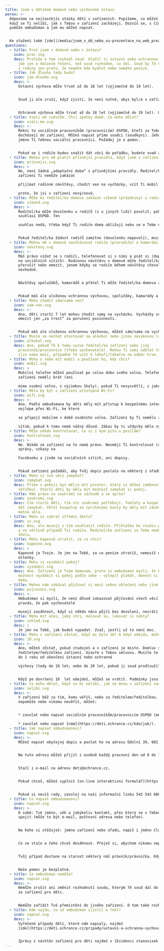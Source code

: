 ```yaml
---
title: Jsem v dětském domově nebo výchovném ústavu
perex: >-
  Odpovíme na nejčastější otázky dětí v zařízeních. Popíšeme, co můžeš dělat,
  když se Ti nelíbí, jak s Tebou v zařízení zacházejí. Dozvíš se, s čím Ti
  pomůže ombudsman a jak mu můžeš napsat.


  Ke stažení také [zde](/media/jsem_v_dd_nebo_vu-prezentace_na_web_prezentace.pdf).
questions:
  - title: Proč jsem v domově nebo v ústavu?
    icon: proc.svg
    desc: Protože o tom rozhodl soud. Uložil ti ústavní nebo ochrannou výchovu nebo
      jde jen o dočasné řešení, než soud rozhodne, co dál. Soud by Tě neměl vzít
      z rodiny jen proto, že nemáte kde bydlet nebo nemáte peníze.
  - title: Jak dlouho tady budu?
    icon: jak-dlouho.svg
    desc: >-
      Ústavní výchova může trvat až do 18 let (výjimečně do 19 let). 


      Soud ji ale zruší, když zjistí, že není nutné, abys byl/a v zařízení. To ověřuje nejméně jednou za půl roku. Také zjišťuje, jestli by se o Tebe kromě rodičů nemohl starat někdo jiný ze širší rodiny nebo třeba pěstouni. Zrušení ústavní výchovy soudu mohou navrhnout i rodiče, pokud si myslí, že už byste mohli být zase společně doma. 


      Ochranná výchova může trvat až do 18 let (výjimečně do 19 let). O propuštění rozhoduje soud. Návrh na propuštění můžeš podat i Ty. Než soud rozhodne, co dál, může Tě dát i do diagnostického ústavu. Tady bys neměl/a zůstat déle než 8 týdnů.
  - title: Vzali mě rodičům. Chci zpátky domů. Co mohu dělat?
    icon: vzali-me.svg
    desc: >-
      Řekni to sociálním pracovníkům (pracovnicím) OSPOD, kteří za Tebou
      docházejí do zařízení. Můžeš napsat přímo soudci (soudkyni). Jeho (její)
      jméno Ti řeknou sociální pracovníci. Požádej je o pomoc.


      Pokud se i rodiče budou snažit dát věci do pořádku, budete snad zase brzy spolu. O tom ale musí rozhodnout soud.
  - title: Mohou pro mě platit přísnější pravidla, když jsem v zařízení nový/nová?
    icon: prisnejsi.svg
    desc: >
      Ne, není žádná „adaptační doba“ s přísnějšími pravidly. Ředitel/ka
      zařízení Ti nemůže zakázat 

      přijímat rodinné návštěvy, chodit ven na vycházky, vzít Ti mobil nebo Tě nepustit na internet, jen 

      proto, že jsi v zařízení nový/nová.
  - title: Může mi ředitel/ka domova zakázat víkend (prázdniny) u rodičů?
    icon: vikend.svg
    desc: >-
      Ředitel/ka může dovolenku u rodičů (i u jiných lidí) povolit, pokud s tím
      souhlasí OSPOD. Ten 

      souhlas nedá, třeba když Ti rodiče doma ubližují nebo se o Tebe nedokážou postarat. 


      Pokud ředitel/ka žádost rodičů zamítne (dovolenku nepovolí), musí v rozhodnutí vysvětlit, proč. Rodiče se proti rozhodnutí mohou odvolat.
  - title: Mohou mě v domově navštěvovat rodiče (prarodiče) a kamarádi?
    icon: navstevy.svg
    desc: >-
      Máš právo vídat se s rodiči, telefonovat si s nimi a psát si (dopisy, SMS,
      na sociálních sítích). Rodinnou návštěvu v domově může ředitel/ka zakázat,
      přerušit nebo omezit, jenom kdyby se rodiče během návštěvy chovali
      nevhodně. 


      Návštěvy spolužáků, kamarádů a přátel Ti může ředitel/ka domova zakázat nebo omezit jen jako „trest“ za porušení povinností (je to „opatření ve výchově“), ale nanejvýš na 30 dnů za 3 měsíce. 


      Pokud máš ale uloženou ochrannou výchovou, spolužáky, kamarády a přátele můžeš vidět jen „za odměnu“.
  - title: Mohu chodit sám/sama ven?
    icon: sam-ven.svg
    desc: >-
      Ano, děti starší 7 let mohou chodit samy na vycházku. Vycházky se dají
      omezit jen „za trest“ za porušení povinností. 


      Pokud máš ale uloženou ochrannou výchovou, můžeš sám/sama na vycházku jen „za odměnu“, nejdéle na 12 hodin.
  - title: Musím se nechat otestovat na alkohol nebo jinou návykovou látku?
    icon: alkohol.svg
    desc: Ano, pokud Tě k tomu vyzve ředitel/ka zařízení nebo jiný
      pracovník/pracovnice (třeba vychovatelé). Mohou Ti sami udělat test ze
      slin nebo moči, případně Tě vzít k lékaři/lékařce na odběr krve.
  - title: Mohu u sebe mít mobil a používat ho, kdy chci?
    icon: mobil.svg
    desc: >
      Mobilní telefon můžeš používat po celou dobu svého volna. Telefon by Ti v
      zařízení neměli brát (ani 

      mimo osobní volno, s výjimkou školy), pokud Ti nevysvětlí, z jakého vážného důvodu to dělají.
  - title: Měla by být v zařízení přístupná Wi-Fi?
    icon: wifi.svg
    desc: >-
      Ano. Podle ombudsmana by děti měly mít přístup k bezpečnému internetu,
      nejlépe přes Wi-Fi, ke které 

      se připojí mobilem v době osobního volna. Zařízení by Ti nemělo zakazovat přístup k sociálním 

      sítím, pokud k tomu nemá vážný důvod. Zákaz by ti vždycky mělo vysvětlit.
  - title: Může někdo kontrolovat, co si s kým píšu a posílám?
    icon: kontrolovat.svg
    desc: >-
      Ne. Nikdo ze zařízení na to nemá právo. Nesmějí Ti kontrolovat (číst) SMS,
      zprávy, vzkazy na 

      Facebooku a jinde na sociálních sítích, ani dopisy. 


      Pokud zařízení požádáš, aby Tvůj dopis poslalo na některý z úřadů, taky si ho nesmí přečíst. Jen výjimečně, když budeš otevírat podezřelý balík nebo dopis, může u toho být ředitel/ka zařízení.
  - title: Mohu si své věci zamykat?
    icon: zamykat.svg
    desc: Přímo v pokoji bys měl/a mít prostor, který si můžeš zamknout (stolek,
      skříňku). Starší děti by měly mít možnost zamykat si pokoj.
  - title: Mám právo na soukromí na záchodě a ve sprše?
    icon: soukromi.svg
    desc: Čím starší děti, tím víc soukromí potřebují. Toalety a koupelny by se měly
      dát zamykat. Větší koupelny se sprchovými kouty by měly mít závěsy nebo
      matná skla.
  - title: Mohu si vybrat střední školu?
    icon: ss.svg
    desc: Ano, ale musejí s tím souhlasit rodiče. Přihlášku ke studiu podepisuješ Ty
      a ve většině případů Tví rodiče. Ředitel/ka zařízení za Tebe nemůže vybrat
      školu.
  - title: Mohu kapesné utratit, za co chci?
    icon: kapesne.svg
    desc: >
      Kapesné je Tvoje. Je jen na Tobě, za co peníze utratíš, nemusíš ukazovat
      účtenky.
  - title: Mohu si vyzdobit pokoj?
    icon: vyzdobit.svg
    desc: Ano. Zařízení je Tvým domovem, proto si ombudsman myslí, že bys měl/a mít
      možnost vyzdobit si pokoj podle sebe – vylepit plakát, donést si věci z
      domu.
  - title: Mohou nám zakázat půjčovat si mezi sebou oblečení nebo jiné věci?
    icon: pujcovani.svg
    desc: >-
      Ombudsman si myslí, že není důvod zakazovat půjčování všech věcí. Je ale
      pravda, že pak vychovatelé 

      musejí zasáhnout, když si někdo něco půjčí bez dovolení, nevrátí to, nebo zničí, případně když někdo někoho nutí půjčit věc, přestože ji půjčit nechce (při šikaně).
  - title: Mohu mít účes, jaký chci, malovat se, lakovat si nehty?
    icon: vzhled.svg
    desc: |
      Je jen na Tobě, jak budeš vypadat. Zvaž, jestli už to není moc.
  - title: Mohu v zařízení zůstat, když mi bylo 18? A když odejdu, mohu se vrátit?
    icon: 18.svg
    desc: >-
      Ano, můžeš zůstat, pokud studuješ a v zařízení je místo. Domluv se s
      ředitelem/ředitelkou zařízení. Uzavře s Tebou smlouvu. Musíte to stihnout
      do 1 roku od ukončení ústavní nebo ochranné 

      výchovy (tedy do 19 let; nebo do 20 let, pokud ji soud prodloužil). 


      Když po dovršení 18  let odejdeš, můžeš se vrátit. Podmínky jsou stejné, jako když chceš zůstat.
  - title: Co mohu dělat, když se mi nelíbí, jak se mnou v zařízení zacházejí?
    icon: nelibi.svg
    desc: >-
      V zařízení běž za tím, komu věříš, nebo za ředitelem/ředitelkou. Když to
      nepomůže nebo nikomu nevěříš, můžeš:


      * zavolat nebo napsat sociálním pracovníkům/pracovnicím OSPOD (měli by Tě v zařízení pravidelně navštěvovat) nebo

      * zavolat nebo napsat [nám](https://deti.ochrance.cz/kdo/jak/).
  - title: Jak napsat ombudsmanovi?
    icon: napsat.svg
    desc: >-
      Můžeš napsat obyčejný dopis a poslat ho na adresu Údolní 39, 602 00 Brno. 


      Na tuto adresu můžeš přijít i osobně každý pracovní den od 8 do 16 hodin. Právník/právnička s Tebou věc probere. 


      Stačí i e-mail na adresu deti@ochrance.cz. 


      Pokud chceš, můžeš vyplnit [on-line interaktivní formulář](https://portal.ochrance.cz/Submissions/AddChild).


      Pokud si nevíš rady, zavolej na naši informační linku 542 542 888 (v pracovní dny od 8 do 16 hodin).
  - title: Co napsat ombudsmanovi?
    icon: napsat.svg
    desc: >-
      O sobě: Tvé jméno, věk a jakýkoliv kontakt, přes který se s Tebou můžeme
      spojit (může to být e-mail, poštovní adresa nebo telefon).


      Na koho si stěžuješ: jméno zařízení nebo úřadu, napiš i jméno člověka, jehož postup se Ti nelíbí. 


      Co se stalo a čeho chceš dosáhnout. Přeješ si, abychom nikomu neprozradili, že jsi mu napsal/a? Napiš nám to. 


      Tvůj případ dostane na starost některý náš právník/právnička. Kdyby ještě potřebovali něco vědět, napíší Ti nebo zavolají.


      Naše pomoc je bezplatná.
  - title: Co ombudsman nemůže?
    icon: napsat.svg
    desc: >-
      Nemůže zrušit ani změnit rozhodnutí soudu, kterým Tě soud dal do některého
      ze zařízení pro děti. 


      Nemůže zařídit Tvé přemístění do jiného zařízení. O tom také rozhoduje soud.
  - title: Kde najdu, co už ombudsman zjistil a řekl?
    icon: napsat.svg
    desc: >-
      Vyřešené případy dětí, které nám napsaly, najdeš
      [zde](https://deti.ochrance.cz/pripady/ustavni-a-ochranna-vychova/). 


      Zprávy z návštěv zařízení pro děti najdeš v [Evidenci stanovisek ochránce](https://eso.ochrance.cz) (v záložce Oblast práva vyber 207.4 Poměry v zařízení pro děti, nebo 803 Detence - ochranná nebo ústavní výchova)
---
```

